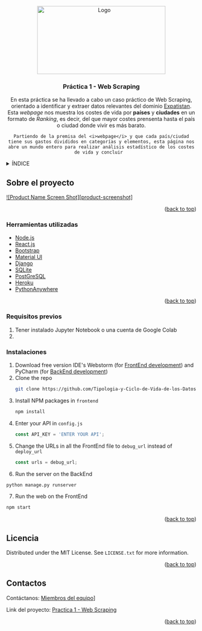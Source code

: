<div id="top"></div>

<!-- PROJECT SHIELDS -->
<!--
*** I'm using markdown "reference style" links for readability.
*** Reference links are enclosed in brackets [ ] instead of parentheses ( ).
*** See the bottom of this document for the declaration of the reference variables
*** for contributors-url, forks-url, etc. This is an optional, concise syntax you may use.
*** https://www.markdownguide.org/basic-syntax/#reference-style-links
-->

<!-- PROJECT LOGO -->
<br />
<div align="center">
  <a href="https://github.com/Tipologia-y-Ciclo-de-Vida-de-los-Datos/Practica1-Web_Scraping">
    <img src="https://user-images.githubusercontent.com/57969201/231114487-fa11864c-67eb-47f7-9422-eb4c63b0682a.png" alt="Logo" width="340" height="180">
  </a>




<h3 align="center">Práctica 1 - Web Scraping</h3>

  <p align="center">
    En esta práctica se ha llevado a cabo un caso práctico de Web Scraping, orientado a identificar y extraer datos relevantes del dominio <a href="https://www.expatistan.com/cost-of-living">Expatistan</a>. Esta <i>webpage</i> nos muestra los costes de vida por <b>países</b> y <b>ciudades</b> en un formato de <i>Ranking</i>, es decir, del que mayor costes prensenta hasta el país o ciudad donde vivir es más barato.
    
    Partiendo de la premisa del <i>webpage</i> y que cada país/ciudad tiene sus gastos divididos en categorías y elementos, esta página nos abre un mundo entero para realizar análisis estadístico de los costes de vida y concluir  
  </p>
</div>



<!-- TABLE OF CONTENTS -->
<details>
  <summary>ÍNDICE</summary>
  <ol>
    <li>
      <a href="#sobre-el-proyecto">Sobre el proyecto</a>
      <ul>
        <li><a href="#herramientas-utilizadas">Herramientas utilizadas</a></li>
      </ul>
    </li>
    <li>
      <a href="#inicio-del-proyecto">Incio del proyecto</a>
      <ul>
        <li><a href="#requisitos-previos">Requisitos previos</a></li>
        <li><a href="#instalaciones">Instalaciones</a></li>
      </ul>
    </li>
    <li><a href="#licencia">Licencia del Dataset</a></li>
    <li><a href="#contactos">Contactos</a></li>
  </ol>
</details>



<!-- ABOUT THE PROJECT -->
## Sobre el proyecto

[![Product Name Screen Shot][product-screenshot]]()


<p align="right">(<a href="#top">back to top</a>)</p>



### Herramientas utilizadas

* [Node.js](https://nextjs.org/)
* [React.js](https://reactjs.org/)
* [Bootstrap](https://getbootstrap.com)
* [Material UI](https://mui.com/)
* [Django](https://www.djangoproject.com/)
* [SQLite](https://www.sqlite.org/index.html)
* [PostGreSQL](https://www.postgresql.org/)
* [Heroku](https://www.heroku.com)
* [PythonAnywhere](https://www.pythonanywhere.com/)

<p align="right">(<a href="#top">back to top</a>)</p>


### Requisitos previos

1. Tener instalado Jupyter Notebook o una cuenta de Google Colab
2. 

### Instalaciones

1. Download free version IDE's Webstorm (for [FrontEnd development](https://www.jetbrains.com/webstorm/promo/?source=google&medium=cpc&campaign=9641686281&gclid=Cj0KCQiA5OuNBhCRARIsACgaiqXr0BSmyGqFTP-DPPLxGKPytlIGUslCjV0FwmomHdCbeadpHMX2MW0aAtBgEALw_wcB)) and PyCharm (for [BackEnd development](https://www.jetbrains.com/es-es/pycharm/))
2. Clone the repo
   ```sh
   git clone https://github.com/Tipologia-y-Ciclo-de-Vida-de-los-Datos/Practica1-Web_Scraping
   ```
3. Install NPM packages in `frontend`
   ```sh
   npm install
   ```
4. Enter your API in `config.js`
   ```js
   const API_KEY = 'ENTER YOUR API';
   ```
5. Change the URLs in all the FrontEnd file to `debug_url` instead of `deploy_url`
   ```js
   const urls = debug_url;
   ```
6. Run the server on the BackEnd
```sh
python manage.py runserver
```
7. Run the web on the FrontEnd
```sh
npm start
```

<p align="right">(<a href="#top">back to top</a>)</p>



<!-- LICENSE -->
## Licencia

Distributed under the MIT License. See `LICENSE.txt` for more information.

<p align="right">(<a href="#top">back to top</a>)</p>



<!-- CONTACT -->
## Contactos

Contáctanos: [Miembros del equipo]([https://github.com/Tipologia-y-Ciclo-de-Vida-de-los-Datos/Practica1-Web_Scraping/graphs/contributors)]

Link del proyecto: [Practica 1 - Web Scraping](https://github.com/Tipologia-y-Ciclo-de-Vida-de-los-Datos/Practica1-Web_Scraping)

<p align="right">(<a href="#top">back to top</a>)</p>





<!-- MARKDOWN LINKS & IMAGES -->
<!-- https://www.markdownguide.org/basic-syntax/#reference-style-links -->
[contributors-shield]: https://img.shields.io/github/contributors/Tipologia-y-Ciclo-de-Vida-de-los-Datos/Practica1-Web_Scraping.svg?style=for-the-badge
[contributors-url]: https://github.com/Tipologia-y-Ciclo-de-Vida-de-los-Datos/Practica1-Web_Scraping/graphs/contributors
[forks-shield]: https://img.shields.io/github/forks/Tipologia-y-Ciclo-de-Vida-de-los-Datos/Practica1-Web_Scraping.svg?style=for-the-badge
[forks-url]: https://github.com/Tipologia-y-Ciclo-de-Vida-de-los-Datos/Practica1-Web_Scraping/network/members
[stars-shield]: https://img.shields.io/github/stars/Tipologia-y-Ciclo-de-Vida-de-los-Datos/Practica1-Web_Scraping.svg?style=for-the-badge
[stars-url]: https://github.com/Tipologia-y-Ciclo-de-Vida-de-los-Datos/Practica1-Web_Scraping/stargazers
[issues-shield]: https://img.shields.io/github/issues/Tipologia-y-Ciclo-de-Vida-de-los-Datos/Practica1-Web_Scraping.svg?style=for-the-badge
[issues-url]: https://github.com/Tipologia-y-Ciclo-de-Vida-de-los-Datos/Practica1-Web_Scraping/issues
[license-shield]: https://img.shields.io/github/license/Tipologia-y-Ciclo-de-Vida-de-los-Datos/Practica1-Web_Scraping.svg?style=for-the-badge
[license-url]: https://github.com/Tipologia-y-Ciclo-de-Vida-de-los-Datos/Practica1-Web_Scraping/blob/master/LICENSE.txt

